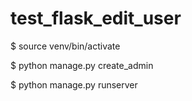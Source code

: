 # test_flask_edit_user

$ source venv/bin/activate

$ python manage.py create_admin

$ python manage.py runserver
